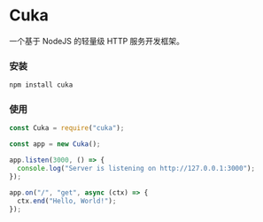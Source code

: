 # Cuka

一个基于 NodeJS 的轻量级 HTTP 服务开发框架。

### 安装

```cmd
npm install cuka
```

### 使用

```js
const Cuka = require("cuka");

const app = new Cuka();

app.listen(3000, () => {
  console.log("Server is listening on http://127.0.0.1:3000");
});

app.on("/", "get", async (ctx) => {
  ctx.end("Hello, World!");
});
```
